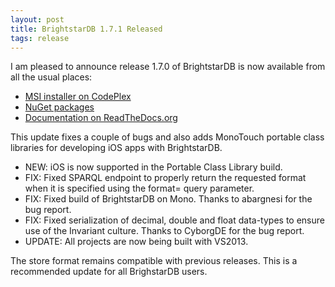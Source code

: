 ```yaml
---
layout: post
title: BrightstarDB 1.7.1 Released
tags: release
---
```


I am pleased to announce release 1.7.0 of BrightstarDB is now available from all the usual places:

 * [MSI installer on CodePlex](https://brightstardb.codeplex.com/releases/view/132297 "BrightstarDB Installer Download")
 * [NuGet packages](https://www.nuget.org/ "NuGet.org")
 * [Documentation on ReadTheDocs.org](http://brightstardb.readthedocs.org/en/1.7.1/ "BrightstarDB Documentation")

This update fixes a couple of bugs and also adds MonoTouch portable class libraries for developing iOS apps with
BrightstarDB. 

 * NEW: iOS is now supported in the Portable Class Library build.
 * FIX: Fixed SPARQL endpoint to properly return the requested format when it is specified using the format= query parameter.
 * FIX: Fixed build of BrightstarDB on Mono. Thanks to abargnesi for the bug report.
 * FIX: Fixed serialization of decimal, double and float data-types to ensure use of the Invariant culture. Thanks to CyborgDE for the bug report.
 * UPDATE: All projects are now being built with VS2013.
 
 The store format remains compatible with previous releases. This is a recommended update for all BrighstarDB users.